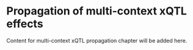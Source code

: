 # Propagation of multi-context xQTL effects

Content for multi-context xQTL propagation chapter will be added here.